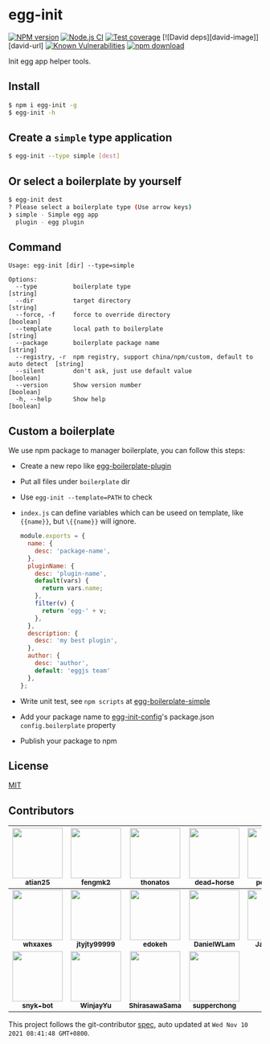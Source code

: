 egg-init
=======

[![NPM version][npm-image]][npm-url]
[![Node.js CI](https://github.com/eggjs/egg-init/actions/workflows/nodejs.yml/badge.svg)](https://github.com/eggjs/egg-init/actions/workflows/nodejs.yml)
[![Test coverage][codecov-image]][codecov-url]
[![David deps][david-image]][david-url]
[![Known Vulnerabilities][snyk-image]][snyk-url]
[![npm download][download-image]][download-url]

[npm-image]: https://img.shields.io/npm/v/egg-init.svg?style=flat-square
[npm-url]: https://npmjs.org/package/egg-init
[codecov-image]: https://codecov.io/gh/eggjs/egg-init/branch/master/graph/badge.svg
[codecov-url]: https://codecov.io/gh/eggjs/egg-init
[snyk-image]: https://snyk.io/test/npm/egg-init/badge.svg?style=flat-square
[snyk-url]: https://snyk.io/test/npm/egg-init
[download-image]: https://img.shields.io/npm/dm/egg-init.svg?style=flat-square
[download-url]: https://npmjs.org/package/egg-init

Init egg app helper tools.

## Install

```bash
$ npm i egg-init -g
$ egg-init -h
```

## Create a `simple` type application

```bash
$ egg-init --type simple [dest]
```

## Or select a boilerplate by yourself

```bash
$ egg-init dest
? Please select a boilerplate type (Use arrow keys)
❯ simple - Simple egg app
  plugin - egg plugin
```

## Command

```
Usage: egg-init [dir] --type=simple

Options:
  --type          boilerplate type                                                [string]
  --dir           target directory                                                [string]
  --force, -f     force to override directory                                     [boolean]
  --template      local path to boilerplate                                       [string]
  --package       boilerplate package name                                        [string]
  --registry, -r  npm registry, support china/npm/custom, default to auto detect  [string]
  --silent        don't ask, just use default value                               [boolean]
  --version       Show version number                                             [boolean]
  -h, --help      Show help                                                       [boolean]
```

## Custom a boilerplate

We use npm package to manager boilerplate, you can follow this steps:

- Create a new repo like [egg-boilerplate-plugin](https://github.com/eggjs/egg-boilerplate-plugin)
- Put all files under `boilerplate` dir
- Use `egg-init --template=PATH` to check
- `index.js` can define variables which can be useed on template, like `{{name}}`, but `\{{name}}` will ignore.

    ```js
    module.exports = {
      name: {
        desc: 'package-name',
      },
      pluginName: {
        desc: 'plugin-name',
        default(vars) {
          return vars.name;
        },
        filter(v) {
          return 'egg-' + v;
        },
      },
      description: {
        desc: 'my best plugin',
      },
      author: {
        desc: 'author',
        default: 'eggjs team'
      },
    };
    ```
- Write unit test, see `npm scripts` at [egg-boilerplate-simple](https://github.com/eggjs/egg-boilerplate-simple/blob/master/package.json#L5)
- Add your package name to [egg-init-config](https://github.com/eggjs/egg-init-config)'s package.json `config.boilerplate` property
- Publish your package to npm

## License

[MIT](LICENSE)

<!-- GITCONTRIBUTOR_START -->

## Contributors

|[<img src="https://avatars.githubusercontent.com/u/227713?v=4" width="100px;"/><br/><sub><b>atian25</b></sub>](https://github.com/atian25)<br/>|[<img src="https://avatars.githubusercontent.com/u/156269?v=4" width="100px;"/><br/><sub><b>fengmk2</b></sub>](https://github.com/fengmk2)<br/>|[<img src="https://avatars.githubusercontent.com/u/958063?v=4" width="100px;"/><br/><sub><b>thonatos</b></sub>](https://github.com/thonatos)<br/>|[<img src="https://avatars.githubusercontent.com/u/985607?v=4" width="100px;"/><br/><sub><b>dead-horse</b></sub>](https://github.com/dead-horse)<br/>|[<img src="https://avatars.githubusercontent.com/u/360661?v=4" width="100px;"/><br/><sub><b>popomore</b></sub>](https://github.com/popomore)<br/>|[<img src="https://avatars.githubusercontent.com/u/6897780?v=4" width="100px;"/><br/><sub><b>killagu</b></sub>](https://github.com/killagu)<br/>|
| :---: | :---: | :---: | :---: | :---: | :---: |
|[<img src="https://avatars.githubusercontent.com/u/5856440?v=4" width="100px;"/><br/><sub><b>whxaxes</b></sub>](https://github.com/whxaxes)<br/>|[<img src="https://avatars.githubusercontent.com/u/893152?v=4" width="100px;"/><br/><sub><b>jtyjty99999</b></sub>](https://github.com/jtyjty99999)<br/>|[<img src="https://avatars.githubusercontent.com/u/238841?v=4" width="100px;"/><br/><sub><b>edokeh</b></sub>](https://github.com/edokeh)<br/>|[<img src="https://avatars.githubusercontent.com/u/8369212?v=4" width="100px;"/><br/><sub><b>DanielWLam</b></sub>](https://github.com/DanielWLam)<br/>|[<img src="https://avatars.githubusercontent.com/u/36876080?v=4" width="100px;"/><br/><sub><b>Janlaywss</b></sub>](https://github.com/Janlaywss)<br/>|[<img src="https://avatars.githubusercontent.com/u/1078011?v=4" width="100px;"/><br/><sub><b>Runrioter</b></sub>](https://github.com/Runrioter)<br/>|
[<img src="https://avatars.githubusercontent.com/u/19733683?v=4" width="100px;"/><br/><sub><b>snyk-bot</b></sub>](https://github.com/snyk-bot)<br/>|[<img src="https://avatars.githubusercontent.com/u/13726797?v=4" width="100px;"/><br/><sub><b>WinjayYu</b></sub>](https://github.com/WinjayYu)<br/>|[<img src="https://avatars.githubusercontent.com/u/17093811?v=4" width="100px;"/><br/><sub><b>ShirasawaSama</b></sub>](https://github.com/ShirasawaSama)<br/>|[<img src="https://avatars.githubusercontent.com/u/26317926?v=4" width="100px;"/><br/><sub><b>supperchong</b></sub>](https://github.com/supperchong)<br/>

This project follows the git-contributor [spec](https://github.com/xudafeng/git-contributor), auto updated at `Wed Nov 10 2021 08:41:48 GMT+0800`.

<!-- GITCONTRIBUTOR_END -->
